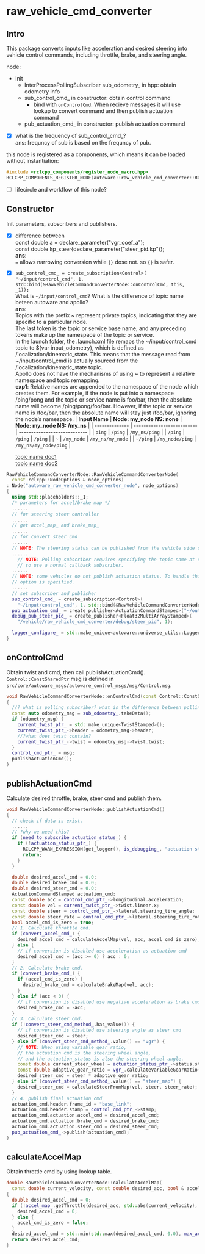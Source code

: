 # raw_vehicle_cmd_converter
## Intro
This package converts inputs like acceleration and desired steering into vehicle control commands, including throttle, brake, and steering angle.

node:
- init
  - InterProcessPollingSubscriber sub_odometry_ in hpp: obtain odometry info
  - sub_control_cmd_ in constructor: obtain control command
    - bind with `onControlCmd`. When recieve messages it will use lookup to convert command and then publish actuation command
  - pub_actuation_cmd_ in constructor: publish actuation command

- [x] what is the frequency of sub_control_cmd_?  
ans: frequncy of sub is based on the frequncy of pub.

this node is registered as a components, which means it can be loaded without instantiation:
```cpp
#include <rclcpp_components/register_node_macro.hpp>
RCLCPP_COMPONENTS_REGISTER_NODE(autoware::raw_vehicle_cmd_converter::RawVehicleCommandConverterNode)
```
- [ ] lifecircle and workflow of this node?
## Constructor
Init parameters, subscribers and publishers.
- [x] difference between   
const double a = declare_parameter<double>("vgr_coef_a");  
const double kp_steer{declare_parameter<double>("steer_pid.kp")};  
**ans**:  
`=` allows narrowing conversion while `{}` dose not. so `{}` is safer.

- [x] `sub_control_cmd_ = create_subscription<Control>(
    "~/input/control_cmd", 1, std::bind(&RawVehicleCommandConverterNode::onControlCmd, this, _1));`  
    What is `~/input/control_cmd`? What is the difference of topic name beteen autoware and apollo?  
**ans**:  
Topics with the prefix ~ represent private topics, indicating that they are specific to a particular node.  
The last token is the topic or service base name, and any preceding tokens make up the namespace of the topic or service.  
In the launch folder, the .launch.xml file remaps the ~/input/control_cmd topic to $(var input_odometry), which is defined as /localization/kinematic_state. This means that the message read from ~/input/control_cmd is actually sourced from the /localization/kinematic_state topic.  
Apollo does not have the mechanisms of using ~ to represent a relative namespace and topic remapping.  
**exp1**: Relative names are appended to the namespace of the node which creates them. For example, if the node is put into a namespace /ping/pong and the topic or service name is foo/bar, then the absolute name will become /ping/pong/foo/bar. However, if the topic or service name is /foo/bar, then the absolute name will stay just /foo/bar, ignoring the node’s namespace.
  | **Input Name** | **Node: my_node NS: none** | **Node: my_node NS: /my_ns** |
  | -------------- | -------------------------- | ---------------------------- |
  | `ping`         | `/ping`                    | `/my_ns/ping`                |
  | `/ping`        | `/ping`                    | `/ping`                      |
  | `~`            | `/my_node`                 | `/my_ns/my_node`             |
  | `~/ping`       | `/my_node/ping`            | `/my_ns/my_node/ping`        |

  [topic name doc1](https://wiki.ros.org/Names)  
  [topic name doc2](https://design.ros2.org/articles/topic_and_service_names.html)


```cpp
RawVehicleCommandConverterNode::RawVehicleCommandConverterNode(
  const rclcpp::NodeOptions & node_options)
: Node("autoware_raw_vehicle_cmd_converter_node", node_options)
{
  using std::placeholders::_1;
  /* parameters for accel/brake map */
  ......
  // for steering steer controller
  ......
  // get accel_map_ and brake_map_
  ......
  // for convert_steer_cmd
  ......
  // NOTE: The steering status can be published from the vehicle side or converted in this node.
  ......
    // NOTE: Polling subscriber requires specifying the topic name at declaration,
    // so use a normal callback subscriber.
  ......
  // NOTE: some vehicles do not publish actuation status. To handle this, subscribe only when the
  // option is specified.
  ......
  // set subscriber and publisher
  sub_control_cmd_ = create_subscription<Control>(
    "~/input/control_cmd", 1, std::bind(&RawVehicleCommandConverterNode::onControlCmd, this, _1));
  pub_actuation_cmd_ = create_publisher<ActuationCommandStamped>("~/output/actuation_cmd", 1);
  debug_pub_steer_pid_ = create_publisher<Float32MultiArrayStamped>(
    "/vehicle/raw_vehicle_cmd_converter/debug/steer_pid", 1);

  logger_configure_ = std::make_unique<autoware::universe_utils::LoggerLevelConfigure>(this);
}
```
## onControlCmd
Obtain twist and cmd, then call publishActuationCmd().  
`Control::ConstSharedPtr` msg is defined in `src/core/autoware_msgs/autoware_control_msgs/msg/Control.msg`.
```cpp
void RawVehicleCommandConverterNode::onControlCmd(const Control::ConstSharedPtr msg)
{
  //? what is polling subscriber? what is the difference between polling subscriber and normal callback subscriber?
  const auto odometry_msg = sub_odometry_.takeData();
  if (odometry_msg) {
    current_twist_ptr_ = std::make_unique<TwistStamped>();
    current_twist_ptr_->header = odometry_msg->header;
    //?what does twist contain?
    current_twist_ptr_->twist = odometry_msg->twist.twist;
  }
  control_cmd_ptr_ = msg;
  publishActuationCmd();
}
```
## publishActuationCmd
Calculate desired throttle, brake, steer cmd and publish them.
```cpp
void RawVehicleCommandConverterNode::publishActuationCmd()
{
  // check if data is exist.
  ......
  // ?why we need this?
  if (need_to_subscribe_actuation_status_) {
    if (!actuation_status_ptr_) {
      RCLCPP_WARN_EXPRESSION(get_logger(), is_debugging_, "actuation status is null");
      return;
    }
  }

  double desired_accel_cmd = 0.0;
  double desired_brake_cmd = 0.0;
  double desired_steer_cmd = 0.0;
  ActuationCommandStamped actuation_cmd;
  const double acc = control_cmd_ptr_->longitudinal.acceleration;
  const double vel = current_twist_ptr_->twist.linear.x;
  const double steer = control_cmd_ptr_->lateral.steering_tire_angle;
  const double steer_rate = control_cmd_ptr_->lateral.steering_tire_rotation_rate;
  bool accel_cmd_is_zero = true;
  // 1. Calculate throttle cmd.
  if (convert_accel_cmd_) {
    desired_accel_cmd = calculateAccelMap(vel, acc, accel_cmd_is_zero);
  } else {
    // if conversion is disabled use acceleration as actuation cmd
    desired_accel_cmd = (acc >= 0) ? acc : 0;
  }
  // 2. Calculate brake cmd.
  if (convert_brake_cmd_) {
    if (accel_cmd_is_zero) {
      desired_brake_cmd = calculateBrakeMap(vel, acc);
    }
  } else if (acc < 0) {
    // if conversion is disabled use negative acceleration as brake cmd
    desired_brake_cmd = -acc;
  }
  // 3. Calculate steer cmd.
  if (!convert_steer_cmd_method_.has_value()) {
    // if conversion is disabled use steering angle as steer cmd
    desired_steer_cmd = steer;
  } else if (convert_steer_cmd_method_.value() == "vgr") {
    // NOTE: When using variable gear ratio,
    // the actuation cmd is the steering wheel angle,
    // and the actuation_status is also the steering wheel angle.
    const double current_steer_wheel = actuation_status_ptr_->status.steer_status;
    const double adaptive_gear_ratio = vgr_.calculateVariableGearRatio(vel, current_steer_wheel);
    desired_steer_cmd = steer * adaptive_gear_ratio;
  } else if (convert_steer_cmd_method_.value() == "steer_map") {
    desired_steer_cmd = calculateSteerFromMap(vel, steer, steer_rate);
  }
  // 4. publish final actuation cmd
  actuation_cmd.header.frame_id = "base_link";
  actuation_cmd.header.stamp = control_cmd_ptr_->stamp;
  actuation_cmd.actuation.accel_cmd = desired_accel_cmd;
  actuation_cmd.actuation.brake_cmd = desired_brake_cmd;
  actuation_cmd.actuation.steer_cmd = desired_steer_cmd;
  pub_actuation_cmd_->publish(actuation_cmd);
}
```
## calculateAccelMap
Obtain throttle cmd by using lookup table.
```cpp
double RawVehicleCommandConverterNode::calculateAccelMap(
  const double current_velocity, const double desired_acc, bool & accel_cmd_is_zero)
{
  double desired_accel_cmd = 0;
  if (!accel_map_.getThrottle(desired_acc, std::abs(current_velocity), desired_accel_cmd)) {
    desired_accel_cmd = 0;
  } else {
    accel_cmd_is_zero = false;
  }
  desired_accel_cmd = std::min(std::max(desired_accel_cmd, 0.0), max_accel_cmd_);
  return desired_accel_cmd;
}
```